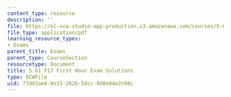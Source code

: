 ```yaml
---
content_type: resource
description: ''
file: https://ol-ocw-studio-app-production.s3.amazonaws.com/courses/5-61-physical-chemistry-fall-2017/77dd2ae88e15262b5dcc8d0e04e2c08c_MIT5_61F17_exam1_sol.pdf
file_type: application/pdf
learning_resource_types:
- Exams
parent_title: Exams
parent_type: CourseSection
resourcetype: Document
title: 5.61 F17 First Hour Exam Solutions
type: OCWFile
uid: 77dd2ae8-8e15-262b-5dcc-8d0e04e2c08c
---
```

